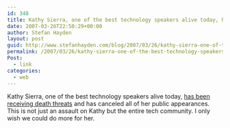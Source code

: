 ```yaml
---
id: 348
title: Kathy Sierra, one of the best technology speakers alive today, has been receiving death threats and has canceled all of her public appearances
date: 2007-03-26T22:50:29+00:00
author: Stefan Hayden
layout: post
guid: http://www.stefanhayden.com/blog/2007/03/26/kathy-sierra-one-of-the-best-technology-speakers-alive-today-has-been-receiving-death-threats-and-has-canceled-all-of-her-public-appearances/
permalink: /2007/03/26/kathy-sierra-one-of-the-best-technology-speakers-alive-today-has-been-receiving-death-threats-and-has-canceled-all-of-her-public-appearances/
Post:
  - link
categories:
  - web
---
```

<p>Kathy Sierra, one of the best technology speakers alive today, <a href="http://headrush.typepad.com/creating_passionate_users/2007/03/as_i_type_this_.html">has been receiving death threats</a> and has canceled all of her public appearances. This is not just an assault on Kathy but the entire tech community. I only wish we could do more for her.
</p>

